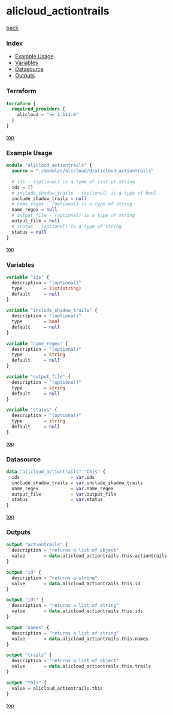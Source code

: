 # alicloud_actiontrails

[back](../alicloud.md)

### Index

- [Example Usage](#example-usage)
- [Variables](#variables)
- [Datasource](#datasource)
- [Outputs](#outputs)

### Terraform

```terraform
terraform {
  required_providers {
    alicloud = ">= 1.111.0"
  }
}
```

[top](#index)

### Example Usage

```terraform
module "alicloud_actiontrails" {
  source = "./modules/alicloud/d/alicloud_actiontrails"

  # ids - (optional) is a type of list of string
  ids = []
  # include_shadow_trails - (optional) is a type of bool
  include_shadow_trails = null
  # name_regex - (optional) is a type of string
  name_regex = null
  # output_file - (optional) is a type of string
  output_file = null
  # status - (optional) is a type of string
  status = null
}
```

[top](#index)

### Variables

```terraform
variable "ids" {
  description = "(optional)"
  type        = list(string)
  default     = null
}

variable "include_shadow_trails" {
  description = "(optional)"
  type        = bool
  default     = null
}

variable "name_regex" {
  description = "(optional)"
  type        = string
  default     = null
}

variable "output_file" {
  description = "(optional)"
  type        = string
  default     = null
}

variable "status" {
  description = "(optional)"
  type        = string
  default     = null
}
```

[top](#index)

### Datasource

```terraform
data "alicloud_actiontrails" "this" {
  ids                   = var.ids
  include_shadow_trails = var.include_shadow_trails
  name_regex            = var.name_regex
  output_file           = var.output_file
  status                = var.status
}
```

[top](#index)

### Outputs

```terraform
output "actiontrails" {
  description = "returns a list of object"
  value       = data.alicloud_actiontrails.this.actiontrails
}

output "id" {
  description = "returns a string"
  value       = data.alicloud_actiontrails.this.id
}

output "ids" {
  description = "returns a list of string"
  value       = data.alicloud_actiontrails.this.ids
}

output "names" {
  description = "returns a list of string"
  value       = data.alicloud_actiontrails.this.names
}

output "trails" {
  description = "returns a list of object"
  value       = data.alicloud_actiontrails.this.trails
}

output "this" {
  value = alicloud_actiontrails.this
}
```

[top](#index)